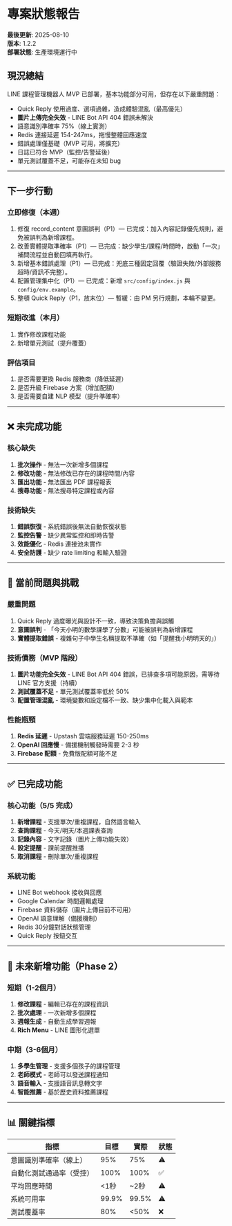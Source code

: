 # 專案狀態報告

**最後更新**: 2025-08-10  
**版本**: 1.2.2  
**部署狀態**: 生產環境運行中

## 現況總結

LINE 課程管理機器人 MVP 已部署，基本功能部分可用，但存在以下嚴重問題：
- Quick Reply 使用過度、選項過雜，造成體驗混亂（最高優先）
- **圖片上傳完全失效** - LINE Bot API 404 錯誤未解決
- 語意識別準確率 75%（線上實測）
- Redis 連接延遲 154-247ms，拖慢整體回應速度
- 錯誤處理僅基礎（MVP 可用，將擴充）
- 日誌已符合 MVP（監控/告警延後）
- 單元測試覆蓋不足，可能存在未知 bug

---

## 下一步行動

### 立即修復（本週）
1. 修復 record_content 意圖誤判（P1）— 已完成：加入內容記錄優先規則，避免被誤判為新增課程。
2. 改善實體提取準確率（P1）— 已完成：缺少學生/課程/時間時，啟動「一次」補問流程並自動回填再執行。
3. 新增基本錯誤處理（P1）— 已完成：兜底三種固定回覆（驗證失敗/外部服務超時/資訊不完整）。
4. 配置管理集中化（P1）— 已完成：新增 `src/config/index.js` 與 `config/env.example`。
5. 整頓 Quick Reply（P1，放末位）— 暫緩：由 PM 另行規劃，本輪不變更。

### 短期改進（本月）
1. 實作修改課程功能
2. 新增單元測試（提升覆蓋）

### 評估項目
1. 是否需要更換 Redis 服務商（降低延遲）
2. 是否升級 Firebase 方案（增加配額）
3. 是否需要自建 NLP 模型（提升準確率）
---

## ❌ 未完成功能

### 核心缺失
1. **批次操作** - 無法一次新增多個課程
2. **修改功能** - 無法修改已存在的課程時間/內容
3. **匯出功能** - 無法匯出 PDF 課程報表
4. **搜尋功能** - 無法搜尋特定課程或內容

### 技術缺失
1. **錯誤恢復** - 系統錯誤後無法自動恢復狀態
2. **監控告警** - 缺少異常監控和即時告警
3. **效能優化** - Redis 連接池未實作
4. **安全防護** - 缺少 rate limiting 和輸入驗證

---

## 🐛 當前問題與挑戰

### 嚴重問題
1. Quick Reply 過度曝光與設計不一致，導致決策負擔與誤觸
2. **意圖誤判** - 「今天小明的數學課學了分數」可能被誤判為新增課程
3. **實體提取錯誤** - 複雜句子中學生名稱提取不準確（如「提醒我小明明天的」）

### 技術債務（MVP 階段）
1. **圖片功能完全失效** - LINE Bot API 404 錯誤，已排查多項可能原因，需等待 LINE 官方支援（持續）
2. **測試覆蓋不足** - 單元測試覆蓋率低於 50%
3. **配置管理混亂** - 環境變數和設定檔不一致、缺少集中化載入與範本

### 性能瓶頸
1. **Redis 延遲** - Upstash 雲端服務延遲 150-250ms
2. **OpenAI 回應慢** - 備援機制觸發時需要 2-3 秒
3. **Firebase 配額** - 免費版配額可能不足

---

## ✅ 已完成功能

### 核心功能（5/5 完成）
1. **新增課程** - 支援單次/重複課程，自然語言輸入
2. **查詢課程** - 今天/明天/本週課表查詢
3. **記錄內容** - 文字記錄（圖片上傳功能失效）
4. **設定提醒** - 課前提醒推播
5. **取消課程** - 刪除單次/重複課程

### 系統功能
- LINE Bot webhook 接收與回應
- Google Calendar 時間邏輯處理
- Firebase 資料儲存（圖片上傳目前不可用）
- OpenAI 語意理解（備援機制）
- Redis 30分鐘對話狀態管理
- Quick Reply 按鈕交互

---

## 🚀 未來新增功能（Phase 2）

### 短期（1-2個月）
1. **修改課程** - 編輯已存在的課程資訊
2. **批次處理** - 一次新增多個課程
3. **週報生成** - 自動生成學習週報
4. **Rich Menu** - LINE 圖形化選單

### 中期（3-6個月）
1. **多學生管理** - 支援多個孩子的課程管理
2. **老師模式** - 老師可以發送課程通知
3. **語音輸入** - 支援語音訊息轉文字
4. **智能推薦** - 基於歷史資料推薦課程

---

## 📊 關鍵指標

| 指標 | 目標 | 實際 | 狀態 |
|------|------|------|------|
| 意圖識別準確率（線上） | 95% | 75% | ⚠️ |
| 自動化測試通過率（受控） | 100% | 100% | ✅ |
| 平均回應時間 | <1秒 | ~2秒 | ⚠️ |
| 系統可用率 | 99.9% | 99.5% | ⚠️ |
| 測試覆蓋率 | 80% | <50% | ❌ |